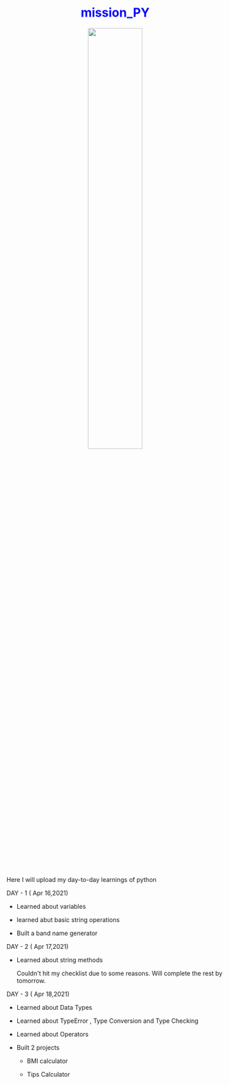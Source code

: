 <h1 align= "center" style="color:blue"> mission_PY </h1>
<div class = "pic" align="center">
<img src="https://games4edu.org/moodle/pluginfile.php/1891/course/overviewfiles/moodle_banner.png" width="50%">
</div>
<p></p>
<p> Here I will upload my day-to-day learnings of python </p>
<div class="container">
  <div class="day1">
    <p> DAY - 1 ( Apr 16,2021)</p>
    <ul>
      <li><p>Learned about variables</p></li>
      <li><p>learned abut basic string operations</p></li>
      <li><p>Built a band name generator</p></li>
    </ul>
  </div>
  <div class="day2">
    <p> DAY - 2 ( Apr 17,2021)</p>
    <ul>
      <li><p>Learned about string methods<p></li>
      <p></p>
      <p> Couldn't hit my checklist due to some reasons. Will complete the rest by tomorrow.</p>
    </ul>
  </div>
  <div class="day3">
    <p> DAY - 3 ( Apr 18,2021)</p>
    <ul>
      <li><p>Learned about Data Types<p></li>
      <li><p>Learned about TypeError , Type Conversion and Type Checking<p></li>
      <li><p>Learned about Operators<p></li>
      <li><p>Built 2 projects<p>
        <ul>
          <li><p> BMI calculator<p></li>
          <li><p> Tips Calculator<p></li>
        </ul>
      </li>
    </ul>
  </div>
